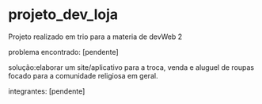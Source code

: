 # projeto_dev_loja
Projeto realizado em trio para a materia de devWeb 2

problema encontrado: [pendente]

solução:elaborar um site/aplicativo para a troca, venda e aluguel de roupas focado para a comunidade religiosa em geral.

integrantes: [pendente]


